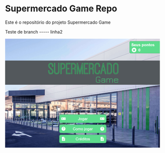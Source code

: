 # Supermercado Game Repo

Este é o repositório do projeto Supermercado Game

Teste de branch ----- linha2

![Imagem capa do supermercado game](capa.png)